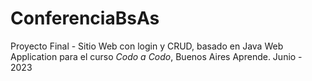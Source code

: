 # ConferenciaBsAs

Proyecto Final - Sitio Web con login y CRUD, basado en Java Web Application para el curso *Codo a Codo*, Buenos Aires Aprende. Junio - 2023
